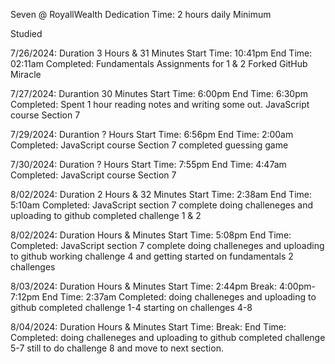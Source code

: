 Seven @ RoyallWealth
Dedication Time: 2 hours daily Minimum

Studied

7/26/2024: Duration 3 Hours & 31 Minutes
Start Time: 10:41pm
End Time: 02:11am
Completed: Fundamentals Assignments for 1 & 2
            Forked GitHub Miracle

7/27/2024: Durantion 30 Minutes
Start Time: 6:00pm
End Time: 6:30pm
Completed: Spent 1 hour reading notes and writing some out. 
            JavaScript course Section 7

7/29/2024: Durantion ? Hours
Start Time: 6:56pm
End Time: 2:00am
Completed:  JavaScript course Section 7
            completed guessing game

7/30/2024: Duration ? Hours
Start Time: 7:55pm
End Time: 4:47am
Completed:  JavaScript course Section 7

8/02/2024: Duration 2 Hours & 32 Minutes
Start Time: 2:38am
End Time: 5:10am
Completed:  JavaScript section 7 complete
            doing challeneges and uploading to github
            completed challenge 1 & 2

8/02/2024: Duration  Hours &  Minutes
Start Time: 5:08pm
End Time: 
Completed:  JavaScript section 7 complete
            doing challeneges and uploading to github
            working challenge 4 and getting started on fundamentals 2 challenges 

8/03/2024: Duration  Hours &  Minutes
Start Time: 2:44pm
Break: 4:00pm-7:12pm
End Time: 2:37am
Completed:  doing challeneges and uploading to github
            completed challenge 1-4
            starting on challenges 4-8           

8/04/2024: Duration  Hours &  Minutes
Start Time: 
Break: 
End Time: 
Completed:  doing challeneges and uploading to github
            completed challenge 5-7
            still to do challenge 8 and move to next section.         